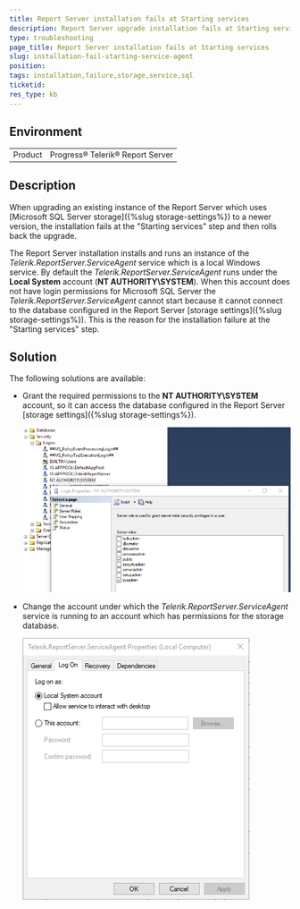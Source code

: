 ```yaml
---
title: Report Server installation fails at Starting services
description: Report Server upgrade installation fails at Starting services when using SQL storage
type: troubleshooting
page_title: Report Server installation fails at Starting services
slug: installation-fail-starting-service-agent
position: 
tags: installation,failure,storage,service,sql
ticketid: 
res_type: kb
---
```


## Environment
<table>
	<tr>
		<td>Product</td>
		<td>Progress® Telerik® Report Server</td>
	</tr>
</table>

## Description

When upgrading an existing instance of the Report Server which uses [Microsoft SQL Server storage]({%slug storage-settings%}) to a newer version, the installation fails at the "Starting services" step
and then rolls back the upgrade.

The Report Server installation installs and runs an instance of the *Telerik.ReportServer.ServiceAgent* service which is a local Windows service.
By default the *Telerik.ReportServer.ServiceAgent* runs under the **Local System** account (**NT AUTHORITY\SYSTEM**). When this account does not have login permissions for
Microsoft SQL Server the *Telerik.ReportServer.ServiceAgent* cannot start because it cannot connect to the database configured in the Report Server [storage settings]({%slug storage-settings%}).
This is the reason for the installation failure at the "Starting services" step.

## Solution

The following solutions are available:

- Grant the required permissions to the **NT AUTHORITY\SYSTEM** account, so it can access the database configured in the Report Server [storage settings]({%slug storage-settings%}).

  ![sql management studio](../images/report-server-images/kb/ntauthoritypermissions.png)

- Change the account under which the *Telerik.ReportServer.ServiceAgent* service is running to an account which has permissions for the storage database.

  ![services](../images/report-server-images/kb/localsystemaccount.png)